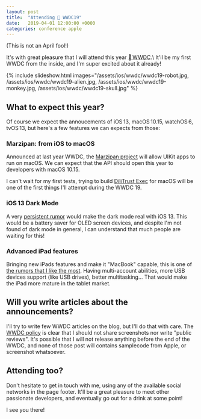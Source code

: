 ```yaml
---
layout: post
title:  "Attending  WWDC19"
date:   2019-04-01 12:00:00 +0000
categories: conference apple
---
```


(This is not an April fool!)

It's with great pleasure that I will attend this year [ WWDC][wwdc].\\
It'll be my first WWDC from the inside, and I'm super excited about it already!

{% include slideshow.html images="/assets/ios/wwdc/wwdc19-robot.jpg, /assets/ios/wwdc/wwdc19-alien.jpg, /assets/ios/wwdc/wwdc19-monkey.jpg, /assets/ios/wwdc/wwdc19-skull.jpg" %}

## What to expect this year?

Of course we expect the annoucements of iOS 13, macOS 10.15, watchOS 6, tvOS 13, but here's a few features we can expects from those:

### Marzipan: from iOS to macOS

Announced at last year WWDC, the [Marzipan project][marzipan] will allow UIKit apps to run on macOS. We can expect that the API should open this year to developers with macOS 10.15.

I can't wait for my first tests, trying to build [DiliTrust Exec][dilitrust-exec] for macOS will be one of the first things I'll attempt during the WWDC 19. 

### iOS 13 Dark Mode

A very [persistent rumor][dark-mode] would make the dark mode real with iOS 13. This would be a battery saver for OLED screen devices, and despite I'm not found of dark mode in general, I can understand that much people are waiting for this!

### Advanced iPad features

Bringing new iPads features and make it "MacBook" capable, this is one of [the rumors that I like the most][ipad-features].
Having multi-account abilities, more USB devices support (like USB drives), better multitasking... That would make the iPad more mature in the tablet market. 

## Will you write articles about the announcements?

I'll try to write few WWDC articles on the blog, but I'll do that with care. The [WWDC policy][wwdc-policy] is clear that I should not share screenshots nor write "public reviews". It's possible that I will not release anything before the end of the WWDC, and none of those post will contains samplecode from Apple, or screenshot whatsoever. 

## Attending too?

Don't hesitate to get in touch with me, using any of the available social networks in the page footer. It'll be a great pleasure to meet other passionate developers, and eventually go out for a drink at some point!

I see you there!

[wwdc]: https://developer.apple.com/wwdc19/
[marzipan]: https://9to5mac.com/guides/marzipan/
[dilitrust-exec]: https://www.dilitrust.com/solution/exec/
[dark-mode]: https://9to5mac.com/2019/02/01/ios-13-dark-mode-rumor/
[ipad-features]: https://9to5mac.com/2019/03/31/ios-13-on-ipad/
[wwdc-policy]: https://developer.apple.com/wwdc19/policy/

